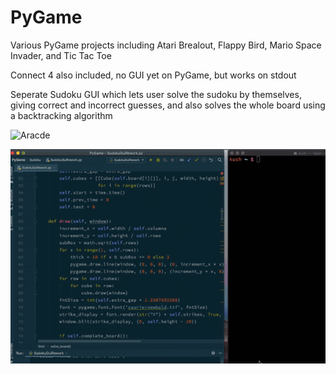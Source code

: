 # PyGame
Various PyGame projects including Atari Brealout, Flappy Bird, Mario Space Invader, and Tic Tac Toe

Connect 4 also included, no GUI yet on PyGame, but works on stdout

Seperate Sudoku GUI which lets user solve the sudoku by themselves, giving correct and incorrect guesses, and also solves the whole board using a backtracking algorithm

![Aracde](Arcade.gif)


![Sudoku](Sudoku.gif)
